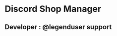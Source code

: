 <h1>Discord Shop Manager </h1>
<h2>Developer : @legenduser <a href = "https://discord.gg/antitermbot" target = "_blank"></a> support</h2>
